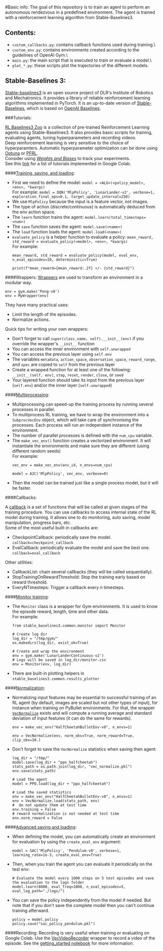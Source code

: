 #Basic info:
The goal of this repository is to train an agent to perform an autonomous rendezvous in a predefined environment. 
The agent is trained with a reinforcement learning algorithm from Stable-Baselines3.

## Contents:
- `custom_callbacks.py`: contains callback functions used during training.\
- `custom_env.py`: contains environments created according to the guidelines of OpenAI Gym.\
- `main.py`: the main script that is executed to train or evaluate a model.\
- `plot_*.py`: these scripts plot the trajectories of the different models.

## Stable-Baselines 3:
[Stable-baselines3](https://stable-baselines3.readthedocs.io/en/master/) is an open source project of DLR's Institute of Robotics and Mechatronics. 
It provides a library of reliable reinforcement learning algorithms implemented in PyTorch. 
It is an up-to-date version of [Stable-Baselines](https://stable-baselines.readthedocs.io/en/master/), 
which is based on [OpenAI Baselines](https://github.com/openai/baselines).

###Tutorials:

[RL Baselines3 Zoo](https://github.com/DLR-RM/rl-baselines3-zoo) is a collection of pre-trained Reinforcement Learning 
agents using Stable-Baselines3. It also provides basic scripts for training, evaluating agents, tuning hyperparameters 
and recording videos.\
Deep reinforcement learning is very sensitive to the choice of hyperparamters. Automatic hyperparameter optimization 
can be done using [Optuna](https://github.com/pfnet/optuna) or [PFRL](https://github.com/pfnet/pfrl).\
Consider using [*Weights and Biases*](https://wandb.ai/site) to track your experiments.\
See this [link](https://stable-baselines3.readthedocs.io/en/master/guide/examples.html) for a list of tutorials implemented in Google Colab.

####[Training, saving, and loading](https://colab.research.google.com/github/Stable-Baselines-Team/rl-colab-notebooks/blob/sb3/saving_loading_dqn.ipynb):

- First we need to define the model: `model = <ALG>(<policy_model>, <env>, *kwargs)`\
For example: `model = DQN('MlpPolicy', 'LunarLander-v2', verbose=1, exploration_final_eps=0.1, target_update_interval=250)`
- We use `MlpPolicy` because the input is a feature vector, not images.
- The type of action (discrete/continuous) is automatically deduced from the env action space.
- The `learn` function trains the agent: `model.learn(total_timesteps=<num>)`
- The `save` function saves the agent: `model.save(<name>)`
- The `load` function loads the agent: `model.load(<name>)`
- `evaluate_policy` is a helper function to evaluate a policy: `mean_reward, std_reward = evaluate_policy(<model>, <env>, *kwargs)`\
For example:
    ```
    mean_reward, std_reward = evaluate_policy(model, eval_env, n_eval_episodes=10, deterministic=True)
    
    print(f"mean_reward={mean_reward:.2f} +/- {std_reward}")
    ```

####Wrappers:
[Wrappers](https://github.com/openai/gym/tree/master/gym/wrappers) are used to transform an environment in a modular way.
```
env = gym.make('Pong-v0')
env = MyWrapper(env)
```
They have many practical uses:
- Limit the length of the episodes.
- Normalize actions.

Quick tips for writing your own wrappers:
- Don't forget to call `super(class_name, self).__init__(env)` if you override the wrapper's `__init__` function
- You can access the inner environment with `self.unwrapped`
- You can access the previous layer using `self.env`
- The variables `metadata`, `action_space`, `observation_space`, `reward_range`, and `spec` are copied to `self` from the previous layer
- Create a wrapped function for at least one of the following: `__init__(self, env)`, `step`, `reset`, `render`, `close`, or `seed`
- Your layered function should take its input from the previous layer (`self.env`) and/or the inner layer (`self.unwrapped`)

####[Multiprocessing](https://colab.research.google.com/github/Stable-Baselines-Team/rl-colab-notebooks/blob/sb3/multiprocessing_rl.ipynb):

- Multiprocessing can speed-up the training process by running several processes in parallel.
- To multiprocess RL training, we have to wrap the environment into a `SubprocVecEnv` object, 
which will take care of synchronising the processes. Each process will run an independent instance of the environment.
- The number of parallel processes is defined with the `num_cpu` variable.
- The `make_vec_env()` function creates a vectorized environment. It will instantiate the environments 
and make sure they are different (using different random seeds)\
For example:
    ```
    vec_env = make_vec_env(env_id, n_envs=num_cpu)
    
    model = A2C('MlpPolicy', vec_env, verbose=0)
    ```
- Then the model can be trained just like a single process model, but it will be faster.

####Callbacks:

A [callback](https://stable-baselines3.readthedocs.io/en/master/guide/callbacks.html) 
is a set of functions that will be called at given stages of the training procedure. 
You can use callbacks to access internal state of the RL model during training. 
It allows one to do monitoring, auto saving, model manipulation, progress bars, etc.\
Some of the most useful built-in callbacks are:
- CheckpointCallback: periodically save the model. `callback=checkpoint_callback`
- EvalCallback: periodically evaluate the model and save the best one. `callback=eval_callback`

Other utilities:
- CallbackList: chain several callbacks (they will be called sequentially).
- StopTrainingOnRewardThreshold: Stop the training early based on reward threshold.
- EveryNTimesteps: Trigger a callback every *n* timesteps.

####[Monitor training](https://colab.research.google.com/github/Stable-Baselines-Team/rl-colab-notebooks/blob/sb3/monitor_training.ipynb):

- The `Monitor` class is a wrapper for Gym environments. It is used to know the episode reward, length, time and other data.\
For example:
    ```
    from stable_baselines3.common.monitor import Monitor
    
    # Create log dir
    log_dir = "/tmp/gym/"
    os.makedirs(log_dir, exist_ok=True)
    
    # Create and wrap the environment
    env = gym.make('LunarLanderContinuous-v2')
    # Logs will be saved in log_dir/monitor.csv
    env = Monitor(env, log_dir)
    ```
- There are built-in plotting helpers in `stable_baselines3.common.results_plotter`

####[Normalization](https://colab.research.google.com/github/Stable-Baselines-Team/rl-colab-notebooks/blob/sb3/pybullet.ipynb):
- Normalizing input features may be essential to successful training of an RL agent 
(by default, images are scaled but not other types of input), for instance when training on PyBullet environments. 
For that, the wrapper [`VecNormalize`](https://stable-baselines3.readthedocs.io/en/master/guide/vec_envs.html#stable_baselines3.common.vec_env.VecNormalize) 
exists and will compute a running average and standard deviation of input features (it can do the same for rewards).
    ```
    env = make_vec_env("HalfCheetahBulletEnv-v0", n_envs=1)
    
    env = VecNormalize(env, norm_obs=True, norm_reward=True, clip_obs=10.)
    ```
- Don't forget to save the `VecNormalize` statistics when saving then agent:
    ```
    log_dir = "/tmp/"
    model.save(log_dir + "ppo_halfcheetah")
    stats_path = os.path.join(log_dir, "vec_normalize.pkl")
    env.save(stats_path)
    
    # Load the agent
    model = PPO.load(log_dir + "ppo_halfcheetah")
    
    # Load the saved statistics
    env = make_vec_env("HalfCheetahBulletEnv-v0", n_envs=1)
    env = VecNormalize.load(stats_path, env)
    #  do not update them at test time
    env.training = False
    # reward normalization is not needed at test time
    env.norm_reward = False
    ```

####[Advanced saving and loading](https://colab.research.google.com/github/Stable-Baselines-Team/rl-colab-notebooks/blob/sb3/advanced_saving_loading.ipynb):
- When defining the model, you can automatically create an environment for evaluation by using the `create_eval_env` argument:
    ```
    model = SAC('MlpPolicy', 'Pendulum-v0', verbose=1, learning_rate=1e-3, create_eval_env=True)
    ```
- Then, when you train the agent you can evaluate it periodically on the test env:
    ```
    # Evaluate the model every 1000 steps on 5 test episodes and save the evaluation to the logs folder
    model.learn(6000, eval_freq=1000, n_eval_episodes=5, eval_log_path="./logs/")
    ```
- You can save the policy independently from the model if needed. But note that if you don't save the complete model 
then you can't continue training afterward.
    ```
    policy = model.policy
    policy.save("sac_policy_pendulum.pkl")
    ```

####Recording:
Recording is very useful when training or evaluating on Google Colab. 
Use the [VecVideoRecorder](https://stable-baselines.readthedocs.io/en/master/guide/vec_envs.html#vecvideorecorder) 
wrapper to record a video of the episode. See the [getting_started notebook](https://colab.research.google.com/github/Stable-Baselines-Team/rl-colab-notebooks/blob/sb3/stable_baselines_getting_started.ipynb) 
for more information.
